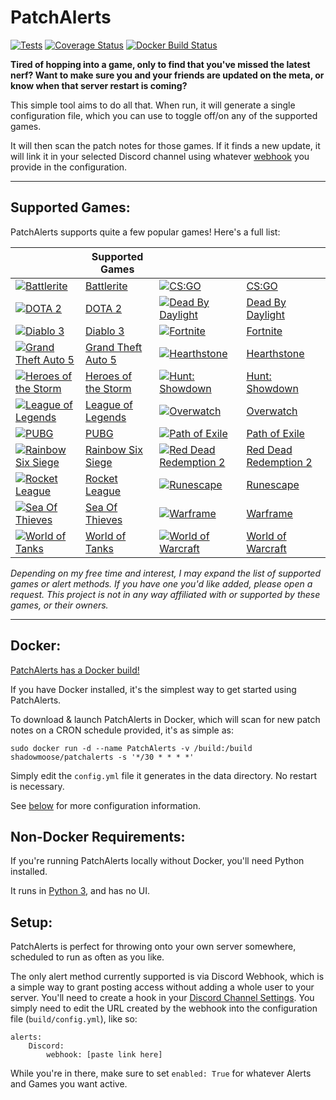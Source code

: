 # PatchAlerts
[![Tests](https://github.com/shadowmoose/PatchAlerts/workflows/Test/badge.svg)](https://github.com/shadowmoose/PatchAlerts/actions)
[![Coverage Status](https://coveralls.io/repos/github/shadowmoose/PatchAlerts/badge.svg?branch=master)](https://coveralls.io/github/shadowmoose/PatchAlerts?branch=master)
[![Docker Build Status](https://img.shields.io/docker/build/shadowmoose/patchalerts.svg)](https://hub.docker.com/r/shadowmoose/patchalerts/)


**Tired of hopping into a game, only to find that you've missed the latest nerf? Want to make sure you and your friends are updated on the meta, or know when that server restart is coming?**

This simple tool aims to do all that. When run, it will generate a single configuration file, which you can use to toggle off/on any of the supported games. 

It will then scan the patch notes for those games. If it finds a new update, it will link it in your selected Discord channel using whatever [webhook](https://support.discordapp.com/hc/en-us/articles/228383668-Intro-to-Webhooks) you provide in the configuration.


-----------------
## Supported Games:

PatchAlerts supports quite a few popular games! Here's a full list:

|  | Supported Games | | |
| ----- | ------------- |----- | ------------- |
| [![Battlerite](https://raw.githubusercontent.com/shadowmoose/PatchAlerts/master/icons/Battlerite.png)](https://www.battlerite.com/) | [Battlerite](https://www.battlerite.com/) |[![CS:GO](https://raw.githubusercontent.com/shadowmoose/PatchAlerts/master/icons/CSGO.png)](http://blog.counter-strike.net/) | [CS:GO](http://blog.counter-strike.net/) |
| [![DOTA 2](https://raw.githubusercontent.com/shadowmoose/PatchAlerts/master/icons/DOTA2.png)](http://www.dota2.com) | [DOTA 2](http://www.dota2.com) |[![Dead By Daylight](https://raw.githubusercontent.com/shadowmoose/PatchAlerts/master/icons/DeadByDaylight.png)](http://deadbydaylight.com) | [Dead By Daylight](http://deadbydaylight.com) |
| [![Diablo 3](https://raw.githubusercontent.com/shadowmoose/PatchAlerts/master/icons/Diablo3.png)](https://us.diablo3.com/en/) | [Diablo 3](https://us.diablo3.com/en/) |[![Fortnite](https://raw.githubusercontent.com/shadowmoose/PatchAlerts/master/icons/Fortnite.png)](https://www.epicgames.com/fortnite/) | [Fortnite](https://www.epicgames.com/fortnite/) |
| [![Grand Theft Auto 5](https://raw.githubusercontent.com/shadowmoose/PatchAlerts/master/icons/GrandTheftAuto5.png)](https://www.rockstargames.com/V/) | [Grand Theft Auto 5](https://www.rockstargames.com/V/) |[![Hearthstone](https://raw.githubusercontent.com/shadowmoose/PatchAlerts/master/icons/Hearthstone.png)](https://playhearthstone.com/) | [Hearthstone](https://playhearthstone.com/) |
| [![Heroes of the Storm](https://raw.githubusercontent.com/shadowmoose/PatchAlerts/master/icons/HeroesoftheStorm.png)](https://heroesofthestorm.com) | [Heroes of the Storm](https://heroesofthestorm.com) |[![Hunt: Showdown](https://raw.githubusercontent.com/shadowmoose/PatchAlerts/master/icons/HuntShowdown.png)](https://www.huntshowdown.com/) | [Hunt: Showdown](https://www.huntshowdown.com/) |
| [![League of Legends](https://raw.githubusercontent.com/shadowmoose/PatchAlerts/master/icons/LeagueofLegends.png)](https://leagueoflegends.com/) | [League of Legends](https://leagueoflegends.com/) |[![Overwatch](https://raw.githubusercontent.com/shadowmoose/PatchAlerts/master/icons/Overwatch.png)](https://playoverwatch.com/) | [Overwatch](https://playoverwatch.com/) |
| [![PUBG](https://raw.githubusercontent.com/shadowmoose/PatchAlerts/master/icons/PUBG.png)](https://playbattlegrounds.com/) | [PUBG](https://playbattlegrounds.com/) |[![Path of Exile](https://raw.githubusercontent.com/shadowmoose/PatchAlerts/master/icons/PathofExile.png)](https://pathofexile.com) | [Path of Exile](https://pathofexile.com) |
| [![Rainbow Six Siege](https://raw.githubusercontent.com/shadowmoose/PatchAlerts/master/icons/RainbowSixSiege.png)](https://rainbow6.ubisoft.com/siege/en-us/) | [Rainbow Six Siege](https://rainbow6.ubisoft.com/siege/en-us/) |[![Red Dead Redemption 2](https://raw.githubusercontent.com/shadowmoose/PatchAlerts/master/icons/RedDeadRedemption2.png)](https://www.rockstargames.com/reddeadredemption2/) | [Red Dead Redemption 2](https://www.rockstargames.com/reddeadredemption2/) |
| [![Rocket League](https://raw.githubusercontent.com/shadowmoose/PatchAlerts/master/icons/RocketLeague.png)](https://www.rocketleague.com) | [Rocket League](https://www.rocketleague.com) |[![Runescape](https://raw.githubusercontent.com/shadowmoose/PatchAlerts/master/icons/Runescape.png)](https://runescape.com/) | [Runescape](https://runescape.com/) |
| [![Sea Of Thieves](https://raw.githubusercontent.com/shadowmoose/PatchAlerts/master/icons/SeaOfThieves.png)](https://www.seaofthieves.com) | [Sea Of Thieves](https://www.seaofthieves.com) |[![Warframe](https://raw.githubusercontent.com/shadowmoose/PatchAlerts/master/icons/Warframe.png)](https://www.warframe.com/) | [Warframe](https://www.warframe.com/) |
| [![World of Tanks](https://raw.githubusercontent.com/shadowmoose/PatchAlerts/master/icons/WorldofTanks.png)](https://worldoftanks.com) | [World of Tanks](https://worldoftanks.com) |[![World of Warcraft](https://raw.githubusercontent.com/shadowmoose/PatchAlerts/master/icons/WorldofWarcraft.png)](https://worldofwarcraft.com/) | [World of Warcraft](https://worldofwarcraft.com/) |


*Depending on my free time and interest, I may expand the list of supported games or alert methods. If you have one you'd like added, please open a request.*
*This project is not in any way affiliated with or supported by these games, or their owners.*

-----------------

## Docker:

[PatchAlerts has a Docker build!](https://hub.docker.com/r/shadowmoose/patchalerts/)

If you have Docker installed, it's the simplest way to get started using PatchAlerts.

To download & launch PatchAlerts in Docker, which will scan for new patch notes on a CRON schedule provided, it's as simple as:

```sudo docker run -d --name PatchAlerts -v /build:/build shadowmoose/patchalerts -s '*/30 * * * *'```

Simply edit the ```config.yml``` file it generates in the data directory. No restart is necessary.

See [below](#setup) for more configuration information.

## Non-Docker Requirements:

If you're running PatchAlerts locally without Docker, you'll need Python installed.

It runs in [Python 3](https://www.python.org/downloads/), and has no UI. 

## Setup:

PatchAlerts is perfect for throwing onto your own server somewhere, scheduled to run as often as you like. 

The only alert method currently supported is via Discord Webhook, which is a simple way to grant posting access without adding a whole user to your server. You'll need to create a hook in your [Discord Channel Settings](https://support.discordapp.com/hc/en-us/articles/228383668-Intro-to-Webhooks). You simply need to edit the URL created by the webhook into the configuration file (```build/config.yml```), like so:
```
alerts: 
    Discord: 
        webhook: [paste link here]
```

While you're in there, make sure to set ```enabled: True``` for whatever Alerts and Games you want active.
